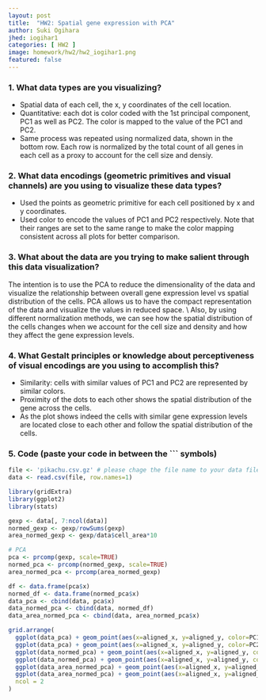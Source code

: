 ```yaml
---
layout: post
title:  "HW2: Spatial gene expression with PCA"
author: Suki Ogihara
jhed: iogihar1
categories: [ HW2 ]
image: homework/hw2/hw2_iogihar1.png
featured: false
---
```


### 1. What data types are you visualizing?
* Spatial data of each cell, the x, y  coordinates of the cell location.
* Quantitative: each dot is color coded with the 1st principal component, PC1 as well as PC2. The color is mapped to the value of the PC1 and PC2.
* Same process was repeated using normalized data, shown in the bottom row. Each row is normalized by the total count of all genes in each cell as a proxy to account for the cell size and densiy.

### 2. What data encodings (geometric primitives and visual channels) are you using to visualize these data types?
* Used the points as geometric primitive for each cell positioned by x and y coordinates. 
* Used color to encode the values of PC1 and PC2 respectively. Note that their ranges are set to the same range to make the color mapping consistent across all plots for better comparison.

### 3. What about the data are you trying to make salient through this data visualization? 
The intention is to use the PCA to reduce the dimensionality of the data and visualize the relationship between overall gene expression level vs spatial distribution of the cells. PCA allows us to have the compact representation of the data and visualize the values in reduced space. \\
Also, by using different normalization methods, we can see how the spatial distribution of the cells changes when we account for the cell size and density and how they affect the gene expression levels.

### 4. What Gestalt principles or knowledge about perceptiveness of visual encodings are you using to accomplish this?
* Similarity: cells with similar values of PC1 and PC2 are represented by similar colors. 
* Proximity of the dots to each other shows the spatial distribution of the gene across the cells.
* As the plot shows indeed the cells with similar gene expression levels are located close to each other and follow the spatial distribution of the cells.

### 5. Code (paste your code in between the ``` symbols)

```r
file <- 'pikachu.csv.gz' # please chage the file name to your data file
data <- read.csv(file, row.names=1)

library(gridExtra)
library(ggplot2)
library(stats)

gexp <- data[, 7:ncol(data)]
normed_gexp <- gexp/rowSums(gexp)
area_normed_gexp <- gexp/data$cell_area*10

# PCA 
pca <- prcomp(gexp, scale=TRUE)
normed_pca <- prcomp(normed_gexp, scale=TRUE)
area_normed_pca <- prcomp(area_normed_gexp)

df <- data.frame(pca$x)
normed_df <- data.frame(normed_pca$x)
data_pca <- cbind(data, pca$x)
data_normed_pca <- cbind(data, normed_df)
data_area_normed_pca <- cbind(data, area_normed_pca$x)

grid.arrange(
  ggplot(data_pca) + geom_point(aes(x=aligned_x, y=aligned_y, color=PC1), size=0.5) + ggtitle("Spatial Distribution of PC1") + theme(aspect.ratio=1.0) + scale_color_gradientn(colors = rainbow(10), limits=c(-10, 40)) + xlab("Aligned X") + ylab("Aligned Y") + theme(text = element_text(size=15)),
  ggplot(data_pca) + geom_point(aes(x=aligned_x, y=aligned_y, color=PC2), size=0.5) + ggtitle("Spatial Distribution of PC2") + theme(aspect.ratio=1.0) + scale_color_gradientn(colors = rainbow(10), limits=c(-10, 40)) + xlab("Aligned X") + ylab("Aligned Y") + theme(text = element_text(size=15)),
  ggplot(data_normed_pca) + geom_point(aes(x=aligned_x, y=aligned_y, color=PC1), size=0.5) + ggtitle("Normalized by Count") + theme(aspect.ratio=1.0) + scale_color_gradientn(colors = rainbow(10), limits=c(-10, 40)) + xlab("Aligned X") + ylab("Aligned Y") + theme(text = element_text(size=15)),
  ggplot(data_normed_pca) + geom_point(aes(x=aligned_x, y=aligned_y, color=PC2), size=0.5) + ggtitle("Normalized by Count") + theme(aspect.ratio=1.0) + scale_color_gradientn(colors = rainbow(10), limits=c(-10, 40)) + xlab("Aligned X") + ylab("Aligned Y") + theme(text = element_text(size=15)),
  ggplot(data_area_normed_pca) + geom_point(aes(x=aligned_x, y=aligned_y, color=PC1), size=0.5) + ggtitle("Normalized by Area") + theme(aspect.ratio=1.0) + scale_color_gradientn(colors = rainbow(10), limits=c(-10, 40)) + xlab("Aligned X") + ylab("Aligned Y") + theme(text = element_text(size=15)),
  ggplot(data_area_normed_pca) + geom_point(aes(x=aligned_x, y=aligned_y, color=PC2), size=0.5) + ggtitle("Normalized by Area") + theme(aspect.ratio=1.0) + scale_color_gradientn(colors = rainbow(10), limits=c(-10, 40)) + xlab("Aligned X") + ylab("Aligned Y") + theme(text = element_text(size=15)),
  ncol = 2
)

```